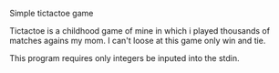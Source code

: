 Simple tictactoe game

Tictactoe is a childhood game of mine in which i played thousands of matches agains my mom.
I can't loose at this game only win and tie.

This program requires only integers be inputed into the stdin.
